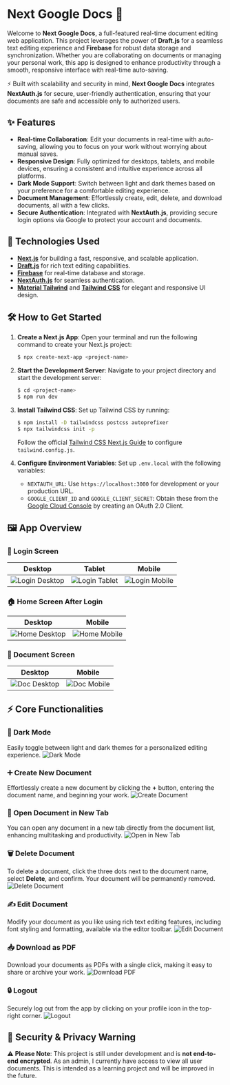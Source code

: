 # Next Google Docs 🚀

Welcome to **Next Google Docs**, a full-featured real-time document editing web application. This project leverages the power of **Draft.js** for a seamless text editing experience and **Firebase** for robust data storage and synchronization. Whether you are collaborating on documents or managing your personal work, this app is designed to enhance productivity through a smooth, responsive interface with real-time auto-saving.

⚡ Built with scalability and security in mind, **Next Google Docs** integrates **NextAuth.js** for secure, user-friendly authentication, ensuring that your documents are safe and accessible only to authorized users.

## ✨ Features

- **Real-time Collaboration**: Edit your documents in real-time with auto-saving, allowing you to focus on your work without worrying about manual saves.
- **Responsive Design**: Fully optimized for desktops, tablets, and mobile devices, ensuring a consistent and intuitive experience across all platforms.
- **Dark Mode Support**: Switch between light and dark themes based on your preference for a comfortable editing experience.
- **Document Management**: Effortlessly create, edit, delete, and download documents, all with a few clicks.
- **Secure Authentication**: Integrated with **NextAuth.js**, providing secure login options via Google to protect your account and documents.

## 🚀 Technologies Used

- [**Next.js**](https://nextjs.org/) for building a fast, responsive, and scalable application.
- [**Draft.js**](https://draftjs.org/) for rich text editing capabilities.
- [**Firebase**](https://firebase.google.com/) for real-time database and storage.
- [**NextAuth.js**](https://next-auth.js.org/) for seamless authentication.
- [**Material Tailwind**](https://material-tailwind.com/) and [**Tailwind CSS**](https://tailwindcss.com/) for elegant and responsive UI design.

## 🛠 How to Get Started

1. **Create a Next.js App**:
   Open your terminal and run the following command to create your Next.js project:
   ```bash
   $ npx create-next-app <project-name>
   ```

2. **Start the Development Server**:
   Navigate to your project directory and start the development server:
   ```bash
   $ cd <project-name>
   $ npm run dev
   ```

3. **Install Tailwind CSS**:
   Set up Tailwind CSS by running:
   ```bash
   $ npm install -D tailwindcss postcss autoprefixer
   $ npx tailwindcss init -p
   ```
   Follow the official [Tailwind CSS Next.js Guide](https://tailwindcss.com/docs/guides/nextjs) to configure `tailwind.config.js`.

4. **Configure Environment Variables**:
   Set up `.env.local` with the following variables:
   - `NEXTAUTH_URL`: Use `https://localhost:3000` for development or your production URL.
   - `GOOGLE_CLIENT_ID` and `GOOGLE_CLIENT_SECRET`: Obtain these from the [Google Cloud Console](https://console.cloud.google.com/) by creating an OAuth 2.0 Client.

## 🖼 App Overview

### 🔑 Login Screen
| Desktop | Tablet | Mobile |
| --- | --- | --- |
| ![Login Desktop](https://i.imgur.com/zyEQWwR.png) | ![Login Tablet](https://i.imgur.com/D1ifDG4.png) | ![Login Mobile](https://i.imgur.com/lFCNUQW.png) |

### 🏠 Home Screen After Login
| Desktop | Mobile |
| --- | --- |
| ![Home Desktop](https://i.imgur.com/762sH1K.png) | ![Home Mobile](https://i.imgur.com/RIOvsAy.png) |

### 📝 Document Screen
| Desktop | Mobile |
| --- | --- |
| ![Doc Desktop](https://i.imgur.com/1bpGTpc.png) | ![Doc Mobile](https://i.imgur.com/2KsdqlE.png) |

## ⚡ Core Functionalities

### 🌙 Dark Mode
Easily toggle between light and dark themes for a personalized editing experience.
![Dark Mode](https://i.imgur.com/Tus9rT5.gif)

### ➕ Create New Document
Effortlessly create a new document by clicking the **+** button, entering the document name, and beginning your work.
![Create Document](https://i.imgur.com/cp3f9Hg.gif)

### 🔄 Open Document in New Tab
You can open any document in a new tab directly from the document list, enhancing multitasking and productivity.
![Open in New Tab](https://i.imgur.com/8nswhFB.gif)

### 🗑️ Delete Document
To delete a document, click the three dots next to the document name, select **Delete**, and confirm. Your document will be permanently removed.
![Delete Document](https://i.imgur.com/Mcmr0SL.gif)

### ✍️ Edit Document
Modify your document as you like using rich text editing features, including font styling and formatting, available via the editor toolbar.
![Edit Document](https://i.imgur.com/MbJGuG8.gif)

### 📥 Download as PDF
Download your documents as PDFs with a single click, making it easy to share or archive your work.
![Download PDF](https://i.imgur.com/3zyMXLy.png)

### 🔒 Logout
Securely log out from the app by clicking on your profile icon in the top-right corner.
![Logout](https://i.imgur.com/mkhpPYv.png)

## 🔐 Security & Privacy Warning
⚠️ **Please Note**: This project is still under development and is **not end-to-end encrypted**. As an admin, I currently have access to view all user documents. This is intended as a learning project and will be improved in the future.

